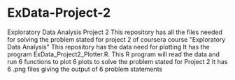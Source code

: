 # ExData-Project-2
Exploratory Data Analysis Project 2
This repository has all the files needed for solving the problem stated for project 2 of coursera course "Exploratory Data Analysis"
This repository has the data need for plotting
It has the program ExData_Project2_Plotter.R. This R program will read the data and run 6 functions to plot 6 plots to solve the problem stated for Project 2
It has 6 .png files giving the output of 6 problem statements

